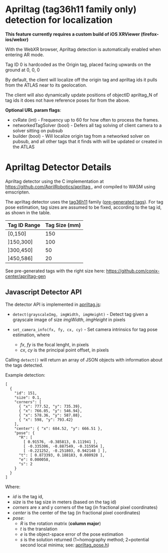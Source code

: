# Apriltag (tag36h11 family only) detection for localization

**This feature currently requires a custom build of iOS XRViewer (firefox-ios/webxr)**

With the WebXR browser, Apriltag detection is automatically enabled when entering AR mode.

Tag ID 0 is hardcoded as the Origin tag, placed facing upwards on the ground at 0, 0, 0

By default, the client will localize off the origin tag and apriltag ids it pulls from the ATLAS near to its geolocation.

The client will also dynamically update positions of objectID apriltag_N of tag ids it does not have reference poses for from the above.

**Optional URL param flags**:

* cvRate (int) - Frequency up to 60 for how often to process the frames.
* networkedTagSolver (bool) - Defers all tag solving of client camera to a solver sitting on pubsub
* builder (bool) - Will localize origin tag from a networked solver on pubsub, and all other tags that it finds with will be updated or created in the ATLAS

# Apriltag Detector Details

Apriltag detector using the C implementation at [ https://github.com/AprilRobotics/apriltag ](https://github.com/AprilRobotics/apriltag), and compiled to WASM using emscripten.

The apriltag detector uses the [tag36h11](http://ptolemy.berkeley.edu/ptolemyII/ptII11.0/ptII/doc/codeDoc/edu/umich/eecs/april/tag/Tag36h11.html) family ([pre-generated tags](https://github.com/conix-center/apriltag-gen)). For tag pose estimation, tag sizes are assumed to be fixed, according to the tag id, as shown in the table.

Tag ID Range | Tag Size (mm) 
------------ | ------------- 
[0,150] | 150 | [tag id 100]
]150,300] | 100 | [tag id 200]
]300,450] | 50 | [tag id 400]
]450,586] | 20 | [tag id 500]

See pre-generated tags with the right size here: https://github.com/conix-center/apriltag-gen

## Javascript Detector API

The detector API is implemented in [apriltag.js](https://github.com/conix-center/ARENA-core/blob/master/apriltag/apriltag.js):
* ```detect(grayscaleImg, imgWidth, imgHeight)``` - Detect tag given a grayscale image of size *imgWidth*, *imgHeight* in pixels

* ```set_camera_info(fx, fy, cx, cy)``` - Set camera intrinsics for tag pose estimation, where
  * *fx*, *fy* is the focal lenght, in pixels 
  * *cx*, *cy* is the principal point offset, in pixels 

Calling ```detect()``` will return an array of JSON objects with information about the tags detected. 

Example detection:
```
[
  {
    "id": 151,
    "size": 0.1,
    "corners": [
      { "x": 777.52, "y": 735.39},
      { "x": 766.05, "y": 546.94},
      { "x": 578.36, "y": 587.88},
      { "x": 598, "y": 793.42}
    ],
    "center": { "x": 684.52, "y": 666.51 },
    "pose": {
      "R": [
        [ 0.91576, -0.385813, 0.111941 ],
        [ -0.335306, -0.887549, -0.315954 ],
        [ -0.221252, -0.251803, 0.942148 ] ],
      "t": [ 0.873393, 0.188183, 0.080928 ],
      "e": 0.000058,
      "s": 2
    }
  }
]
```
Where:
* *id* is the tag id, 
* *size* is the tag size in meters (based on the tag id) 
* *corners* are x and y corners of the tag (in fractional pixel coordinates) 
* *center* is the center of the tag (in fractional pixel coordinates) 
* *pose*:
  * *R* is the rotation matrix (**column major**)
  * *t* is the translation 
  * *e* is the object-space error of the pose estimation
  * *s* is the solution returned (1=homography method; 2=potential second local minima; see: [apriltag_pose.h](https://github.com/AprilRobotics/apriltag/blob/master/apriltag_pose.h))

